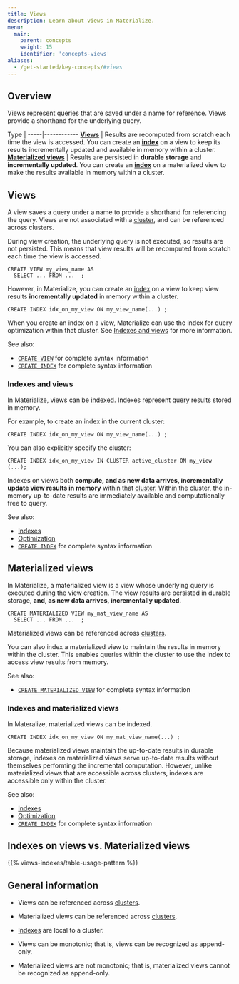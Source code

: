 ```yaml
---
title: Views
description: Learn about views in Materialize.
menu:
  main:
    parent: concepts
    weight: 15
    identifier: 'concepts-views'
aliases:
  - /get-started/key-concepts/#views
---
```


## Overview

Views represent queries that are saved under a name for reference. Views provide
a shorthand for the underlying query.

Type |
-----|------------
[**Views**](#views) | Results are recomputed from scratch each time the view is
accessed. You can create an **[index](/concepts/indexes/)** on a view to keep
its results incrementally updated and available in memory within a cluster.
[**Materialized views**](#materialized-views) | Results are persisted
in **durable storage** and **incrementally updated**. You can create an
 **[index](/concepts/indexes/)** on a materialized view to make the results
available in memory within a cluster.

## Views

A view saves a query under a name to provide a shorthand for referencing the
query. Views are not associated with a [cluster](/concepts/clusters/), and can
be referenced across clusters.

During view creation, the underlying query is not executed, so results are not
persisted. This means that view results will be recomputed from scratch each
time the view is accessed.

```mzsql
CREATE VIEW my_view_name AS
  SELECT ... FROM ...  ;
```

However, in Materialize, you can create an [index](/concepts/indexes/) on a view
to keep view results **incrementally updated** in memory within a cluster.

```mzsql
CREATE INDEX idx_on_my_view ON my_view_name(...) ;
```

When you create an index on a view, Materialize can use the index for query
optimization within that cluster. See [Indexes and views](#indexes-and-views)
for more information.

See also:

- [`CREATE VIEW`](/sql/create-view)  for complete syntax information
- [`CREATE INDEX`](/sql/create-index/)  for complete syntax information

### Indexes and views

In Materialize, views can be [indexed](/concepts/indexes/). Indexes represent query results stored in memory.

For example, to create an index in the current cluster:

```mzsql
CREATE INDEX idx_on_my_view ON my_view_name(...) ;
```

You can also explicitly specify the cluster:

```mzsql
CREATE INDEX idx_on_my_view IN CLUSTER active_cluster ON my_view (...);
```

Indexes on views both **compute, and as new data arrives, incrementally update
view results in memory** within that [cluster](/concepts/clusters/). Within the
cluster, the in-memory up-to-date results are immediately available and
computationally free to query.

See also:

- [Indexes](/concepts/indexes)
- [Optimization](/transform-data/optimization)
- [`CREATE INDEX`](/sql/create-index/)  for complete syntax information

## Materialized views

In Materialize, a materialized view is a view whose underlying query is executed
during the view creation. The view results are persisted in durable storage,
**and, as new data arrives, incrementally updated**.

```mzsql
CREATE MATERIALIZED VIEW my_mat_view_name AS
  SELECT ... FROM ...  ;
```

Materialized views can be referenced across [clusters](/concepts/clusters/).

You can also index a materialized view to maintain the results in memory within
the cluster. This enables queries within the cluster to use the index to access
view results from memory.

See also:

- [`CREATE MATERIALIZED VIEW`](/sql/create-materialized-view) for complete
  syntax information

### Indexes and materialized views

In Materalize, materialized views can be indexed.

```mzsql
CREATE INDEX idx_on_my_view ON my_mat_view_name(...) ;
```

Because materialized views maintain the up-to-date results in durable storage,
indexes on materialized views serve up-to-date results without themselves
performing the incremental computation. However, unlike materialized views that
are accessible across clusters, indexes are accessible only within the cluster.

See also:

- [Indexes](/concepts/indexes)
- [Optimization](/transform-data/optimization)
- [`CREATE INDEX`](/sql/create-index/)  for complete syntax information

## Indexes on views vs. Materialized views

{{% views-indexes/table-usage-pattern %}}

## General information

- Views can be referenced across [clusters](/concepts/clusters/).

- Materialized views can be referenced across [clusters](/concepts/clusters/).

- [Indexes](/concepts/indexes) are local to a cluster.

- Views can be monotonic; that is, views can be recognized as append-only.

- Materialized views are not monotonic; that is, materialized views cannot be
  recognized as append-only.

<style>
red { color: Red; font-weight: 500; }
</style>
